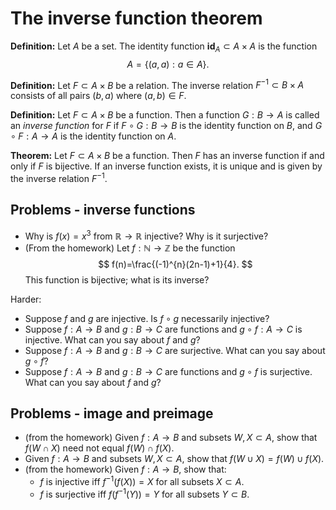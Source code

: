 # The inverse function theorem

**Definition:** Let $A$ be a set.  The identity function $\mathbf{id}_{A}\subset A\times A$ is the function
$$A=\{(a,a) : a\in A\}.$$

**Definition:** Let $F\subset A\times B$ be a relation.  The inverse relation $F^{-1}\subset B\times A$
consists of all pairs $(b,a)$ where $(a,b)\in F$. 

**Definition:** Let $F\subset A\times B$ be a function. Then a function $G:B\to A$ is called an *inverse function*
for $F$ if $F\circ G:B\to B$ is the identity function on $B$, and $G\circ F:A\to A$ is the identity function on $A$.

**Theorem:** Let $F\subset A\times B$ be a function. Then $F$ has an inverse function if and only if $F$
is bijective.  If an inverse function exists, it is unique and is given by the inverse relation $F^{-1}$. 

## Problems - inverse functions

- Why is $f(x)=x^3$ from $\mathbb{R}\to\mathbb{R}$ injective? Why is it surjective?
- (From the homework) Let $f:\mathbb{N}\to\mathbb{Z}$ be the function
$$
f(n)=\frac{(-1)^{n}(2n-1)+1}{4}.
$$
This function is bijective; what is its inverse?

Harder:

- Suppose $f$ and $g$ are injective.  Is $f\circ g$ necessarily injective?
- Suppose $f:A\to B$ and $g:B\to C$ are functions and $g\circ f:A\to C$ is injective.  What can you say about $f$
and $g$?
- Suppose $f:A\to B$ and $g:B\to C$ are surjective.  What can you say about $g\circ f$?
- Suppose $f:A\to B$ and $g:B\to C$ are functions and $g\circ f$ is surjective.  What can you say about $f$ and $g$?

## Problems - image and preimage

- (from the homework) Given $f:A\to B$ and subsets $W,X\subset A$, show that $f(W\cap X)$ need not equal $f(W)\cap f(X)$.
- Given $f:A\to B$ and subsets $W,X\subset A$, show that $f(W\cup X)=f(W)\cup f(X)$.
- (from the homework) Given $f:A\to B$, show that:
    - $f$ is injective iff $f^{-1}(f(X))=X$ for all subsets $X\subset A$.
    - $f$ is surjective iff $f(f^{-1}(Y))=Y$ for all subsets $Y\subset B$.


